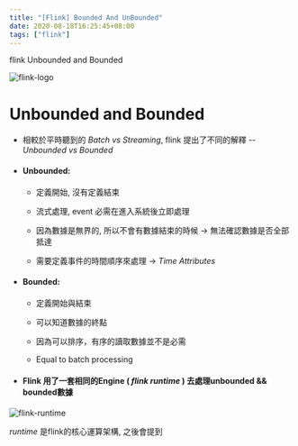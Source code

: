 ```yaml
---
title: "[Flink] Bounded And UnBounded"
date: 2020-08-18T16:25:45+08:00
tags: ["flink"]
---
```


flink Unbounded and Bounded 

<!--more-->

![flink-logo](/img/flink/flink-header-logo.svg)

# Unbounded and Bounded 

- 相較於平時聽到的 _Batch vs Streaming_, flink 提出了不同的解釋 -- _Unbounded vs Bounded_

- #### Unbounded:

    - 定義開始, 沒有定義結束

    - 流式處理, event 必需在進入系統後立即處理

    - 因為數據是無界的, 所以不會有數據結束的時候 -> 無法確認數據是否全部抵達

    - 需要定義事件的時間順序來處理 -> _Time Attributes_

- #### Bounded:

    - 定義開始與結束

    - 可以知道數據的終點

    - 因為可以排序，有序的讀取數據並不是必需

    - Equal to batch processing

- #### Flink 用了一套相同的Engine ( _flink runtime_ ) 去處理unbounded && bounded數據

![flink-runtime](/img/flink/flink-runtime.png#center)

_runtime_ 是flink的核心運算架構, 之後會提到
